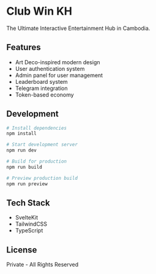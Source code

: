 # Club Win KH

The Ultimate Interactive Entertainment Hub in Cambodia.

## Features

- Art Deco-inspired modern design
- User authentication system
- Admin panel for user management
- Leaderboard system
- Telegram integration
- Token-based economy

## Development

```bash
# Install dependencies
npm install

# Start development server
npm run dev

# Build for production
npm run build

# Preview production build
npm run preview
```

## Tech Stack

- SvelteKit
- TailwindCSS
- TypeScript

## License

Private - All Rights Reserved